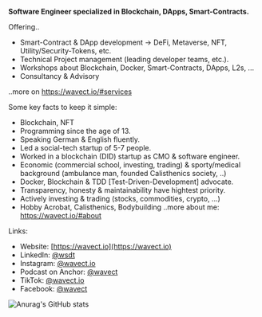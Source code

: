 **Software Engineer specialized in Blockchain, DApps, Smart-Contracts.**


Offering..
* Smart-Contract & DApp development -> DeFi, Metaverse, NFT, Utility/Security-Tokens, etc.
* Technical Project management (leading developer teams, etc.). 
* Workshops about Blockchain, Docker, Smart-Contracts, DApps, L2s, ...
* Consultancy & Advisory

..more on https://wavect.io/#services

Some key facts to keep it simple: 
* Blockchain, NFT
* Programming since the age of 13.
* Speaking German & English fluently.
* Led a social-tech startup of 5-7 people.
* Worked in a blockchain (DID) startup as CMO & software engineer.
* Economic (commercial school, investing, trading) & sporty/medical background (ambulance man, founded Calisthenics society, ..)
* Docker, Blockchain & TDD [Test-Driven-Development] advocate.
* Transparency, honesty & maintainability have hightest priority.
* Actively investing & trading (stocks, commodities, crypto, ...)
* Hobby Acrobat, Calisthenics, Bodybuilding
..more about me: https://wavect.io/#about

Links: 
* Website: [https://wavect.io](https://wavect.io)
* LinkedIn: [@wsdt](https://linkedin.com/in/wsdt)
* Instagram: [@wavect.io](https://instagram.com/wavect.io) 
* Podcast on Anchor: [@wavect](https://anchor.fm/wavect)
* TikTok: [@wavect.io](https://www.tiktok.com/@wavect.io?lang=de-DE)
* Facebook: [@wavect](https://facebook.com/wavect)

![Anurag's GitHub stats](https://github-readme-stats.vercel.app/api?username=wsdt&show_icons=true&theme=dracula)
